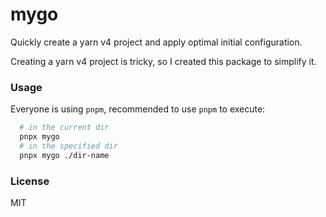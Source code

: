 # mygo

Quickly create a yarn v4 project and apply optimal initial configuration.

Creating a yarn v4 project is tricky, so I created this package to simplify it.

### Usage

Everyone is using `pnpm`, recommended to use `pnpm` to execute:

```bash
  # in the current dir
  pnpx mygo
  # in the specified dir
  pnpx mygo ./dir-name
```

### License

MIT

